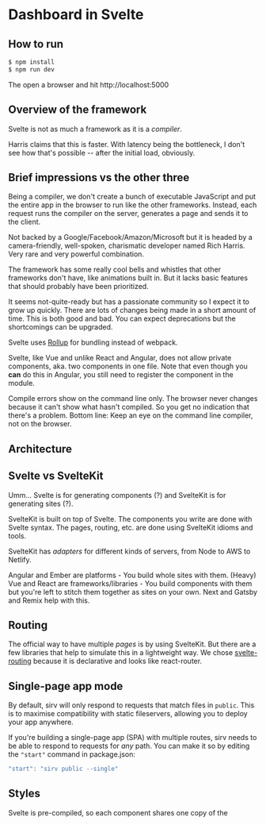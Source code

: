 # Dashboard in Svelte

## How to run
```bash
$ npm install
$ npm run dev
```
The open a browser and hit http://localhost:5000

## Overview of the framework
Svelte is not as much a framework as it is a _compiler_. 

Harris claims that this is faster. With latency being the bottleneck, I don't see how that's possible -- after the initial load, obviously.

## Brief impressions vs the other three
Being a compiler, we don't create a bunch of executable JavaScript and put the entire app in the browser to run like the other frameworks. Instead, each request runs the compiler on the server, generates a page and sends it to the client.

Not backed by a Google/Facebook/Amazon/Microsoft but it is headed by a camera-friendly, well-spoken, charismatic developer named Rich Harris. Very rare and very powerful combination.

The framework has some really cool bells and whistles that other frameworks don't have, like animations built in. But it lacks basic features that should probably have been prioritized.

It seems not-quite-ready but has a passionate community so I expect it to grow up quickly. There are lots of changes being made in a short amount of time. This is both good and bad. You can expect deprecations but the shortcomings can be upgraded.

Svelte uses [Rollup](https://rollupjs.org) for bundling instead of webpack.

Svelte, like Vue and unlike React and Angular, does not allow private components, aka. two components in one file. Note that even though you **can** do this in Angular, you still need to register the component in the module.

Compile errors show on the command line only. The browser never changes because it can't show what hasn't compiled. So you get no indication that there's a problem. Bottom line: Keep an eye on the command line compiler, not on the browser.

## Architecture


## Svelte vs SvelteKit
Umm... Svelte is for generating components (?) and SvelteKit is for generating sites (?).

SvelteKit is built on top of Svelte. The components you write are done with Svelte syntax. The pages, routing, etc. are done using SvelteKit idioms and tools.

SvelteKit has *adapters* for different kinds of servers, from Node to AWS to Netlify.

Angular and Ember are platforms - You build whole sites with them. (Heavy)
Vue and React are frameworks/libraries - You build components with them but you're left to stitch them together as sites on your own. Next and Gatsby and Remix help with this.

## Routing
The official way to have multiple *pages* is by using SvelteKit. But there are a few libraries that help to simulate this in a lightweight way. We chose [svelte-routing](https://github.com/EmilTholin/svelte-routing) because it is declarative and looks like react-router.

## Single-page app mode

By default, sirv will only respond to requests that match files in `public`. This is to maximise compatibility with static fileservers, allowing you to deploy your app anywhere.

If you're building a single-page app (SPA) with multiple routes, sirv needs to be able to respond to requests for *any* path. You can make it so by editing the `"start"` command in package.json:

```js
"start": "sirv public --single"
```
## Styles
Svelte is pre-compiled, so each component shares one copy of the <style> and therefore cannot have variables in the styles. Any variation in the styles (like the background-color in our RandomColorWidget) must be done as a `style=` attribute.

## Using TypeScript
This template comes with a script to set up a TypeScript development environment, you can run it immediately after cloning the template with:

```bash
node scripts/setupTypeScript.js
```
It immediately had configuration issues. the tsconfig.json file is extending a ruleset that doesn't exist. 
```json
"extends": "@tsconfig/svelte/tsconfig.json",
```
The fix according to [this](https://github.com/sveltejs/template/issues/261) is to remove that line. "It'll be fixed someday", they say. Not too encouraging.

Another example: There are red squiglies in places where there aren't problems because Svelte isn't true JavaScript. This creates "warning blindness".

## Documentation
The official [site](http://svelte.dev) has dated and unclear information. Also discouraging. 

It's fairly clear that no one is being paid a salary to maintain documentation; the quality is low, IMHO. There's literally nothing there on using TypeScript. For example, what, exactly is the proper type for a Svelte component?

## Hey! There's a REPL!
So you can share code with other devs: https://svelte.dev/repl

https://joshcollinsworth.com/blog/introducing-svelte-comparing-with-react-vue
